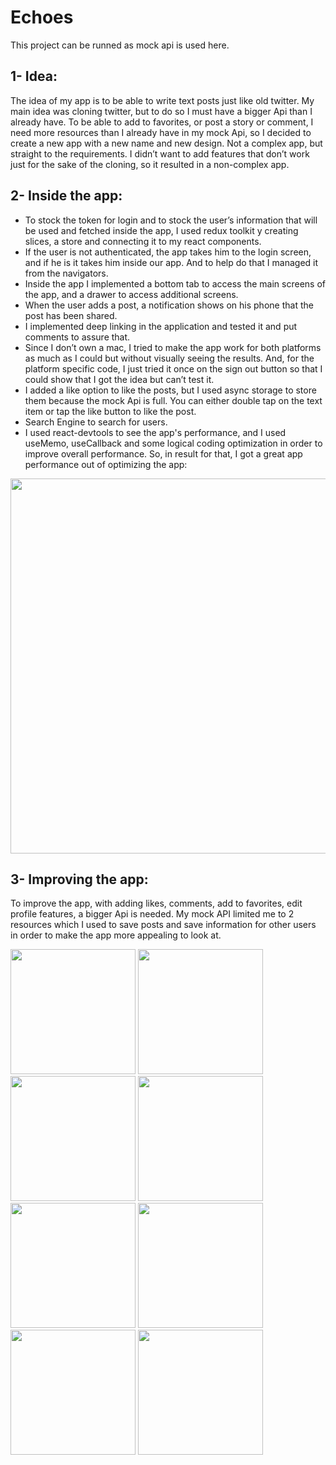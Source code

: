 # Echoes
This project can be runned as mock api is used here. 
## 1- Idea:
The idea of my app is to be able to write text posts just like old twitter. My
main idea was cloning twitter, but to do so I must have a bigger Api than I
already have. To be able to add to favorites, or post a story or comment, I
need more resources than I already have in my mock Api, so I decided to
create a new app with a new name and new design. Not a complex app, but
straight to the requirements. I didn’t want to add features that don’t work just
for the sake of the cloning, so it resulted in a non-complex app.
## 2- Inside the app:
- To stock the token for login and to stock the user’s information that will
be used and fetched inside the app, I used redux toolkit y creating
slices, a store and connecting it to my react components.
- If the user is not authenticated, the app takes him to the login screen,
and if he is it takes him inside our app. And to help do that I managed it
from the navigators.
- Inside the app I implemented a bottom tab to access the main screens
of the app, and a drawer to access additional screens.
- When the user adds a post, a notification shows on his phone that the
post has been shared.
- I implemented deep linking in the application and tested it and put
comments to assure that.
- Since I don’t own a mac, I tried to make the app work for both platforms
as much as I could but without visually seeing the results. And, for the
platform specific code, I just tried it once on the sign out button so that I
could show that I got the idea but can’t test it.
- I added a like option to like the posts, but I used async storage to store
them because the mock Api is full. You can either double tap on the text
item or tap the like button to like the post.
- Search Engine to search for users.
- I used react-devtools to see the app's performance, and I used
useMemo, useCallback and some logical coding optimization in order
to improve overall performance. So, in result for that, I got a great app
performance out of optimizing the app:
<img src="hhttps://github.com/user-attachments/assets/74544129-3c98-4517-b591-80b7990b117c" width="600">

## 3- Improving the app:
To improve the app, with adding likes, comments, add to favorites, edit profile
features, a bigger Api is needed. My mock API limited me to 2 resources which
I used to save posts and save information for other users in order to make the
app more appealing to look at. 

<img src="https://github.com/user-attachments/assets/3b9ebaa8-bacb-4a01-9975-fb3a961dc34f" width="200">

<img src="https://github.com/user-attachments/assets/37460d12-c2ed-4743-b51b-128f8b53ca0c" width="200">

<img src="https://github.com/user-attachments/assets/eda9cf78-2ca6-4b39-a4dc-53e5deaf3c7d" width="200">

<img src="https://github.com/user-attachments/assets/2151c1db-0216-49bf-bc73-d98f8f69d4ef" width="200">

<img src="https://github.com/user-attachments/assets/81f76f2a-d41b-4e7c-bc2f-00f4f0008df3" width="200">

<img src="https://github.com/user-attachments/assets/c6cd5de0-1b62-404b-b3f9-e8805e0fbf21" width="200">

<img src="https://github.com/user-attachments/assets/368550cf-e02d-4270-bd4e-91d60fa8882e" width="200"> 

<img src="https://github.com/user-attachments/assets/3e807b45-02e3-47d6-bc6a-989faf30cfc6" width="200">
